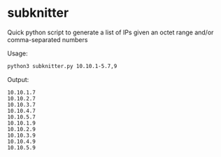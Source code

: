 # subknitter
Quick python script to generate a list of IPs given an octet range and/or comma-separated numbers

Usage:

```bash
python3 subknitter.py 10.10.1-5.7,9
```

Output:

```
10.10.1.7
10.10.2.7
10.10.3.7
10.10.4.7
10.10.5.7
10.10.1.9
10.10.2.9
10.10.3.9
10.10.4.9
10.10.5.9
```
